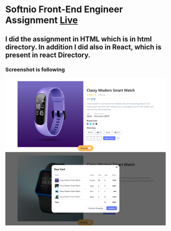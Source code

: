 # Softnio Front-End Engineer Assignment [Live](https://softnio-front-end-engineer-assignment.vercel.app/)

## I did the assignment in HTML which is in html directory. In addition I did also in React, which is present in react Directory.

### Screenshot is following

![](./react/public/screencapture.png)
![](./react/public/screencapture1.png)
